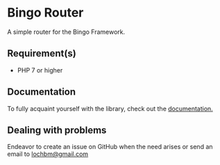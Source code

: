 # Bingo Router

A simple router for the Bingo Framework.

## Requirement(s)

- PHP 7 or higher

## Documentation

To fully acquaint yourself with the library, check out the [documentation.](https://github.com/ace411/bingo-router/blob/master/docs/main.md)

## Dealing with problems

Endeavor to create an issue on GitHub when the need arises or send an email to lochbm@gmail.com
